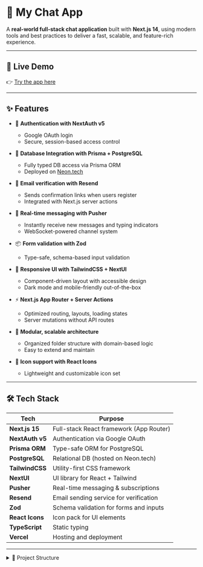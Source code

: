# 💬 My Chat App

A **real-world full-stack chat application** built with **Next.js 14**, using modern tools and best practices to deliver a fast, scalable, and feature-rich experience.

---

## 🚀 Live Demo

👉 [Try the app here](https://my-chat-app-eta-ruddy.vercel.app/login)

---

## ✨ Features

- 🔐 **Authentication with NextAuth v5**
  - Google OAuth login
  - Secure, session-based access control

- 🧬 **Database Integration with Prisma + PostgreSQL**
  - Fully typed DB access via Prisma ORM
  - Deployed on [Neon.tech](https://neon.tech)

- 📧 **Email verification with Resend**
  - Sends confirmation links when users register
  - Integrated with Next.js server actions

- 💬 **Real-time messaging with Pusher**
  - Instantly receive new messages and typing indicators
  - WebSocket-powered channel system

- 📦 **Form validation with Zod**
  - Type-safe, schema-based input validation

- 🎨 **Responsive UI with TailwindCSS + NextUI**
  - Component-driven layout with accessible design
  - Dark mode and mobile-friendly out-of-the-box

- ⚡️ **Next.js App Router + Server Actions**
  - Optimized routing, layouts, loading states
  - Server mutations without API routes

- 🧱 **Modular, scalable architecture**
  - Organized folder structure with domain-based logic
  - Easy to extend and maintain

- 💅 **Icon support with React Icons**
  - Lightweight and customizable icon set

---

## 🛠️ Tech Stack

| Tech              | Purpose                              |
|-------------------|--------------------------------------|
| **Next.js 15**    | Full-stack React framework (App Router) |
| **NextAuth v5**   | Authentication via Google OAuth      |
| **Prisma ORM**    | Type-safe ORM for PostgreSQL         |
| **PostgreSQL**    | Relational DB (hosted on Neon.tech)  |
| **TailwindCSS**   | Utility-first CSS framework          |
| **NextUI**        | UI library for React + Tailwind      |
| **Pusher**        | Real-time messaging & subscriptions  |
| **Resend**        | Email sending service for verification |
| **Zod**           | Schema validation for forms and inputs |
| **React Icons**   | Icon pack for UI elements            |
| **TypeScript**    | Static typing                        |
| **Vercel**        | Hosting and deployment               |

---

<details>
<summary>📂 Project Structure</summary>
📦 root/
│
├── .env ← Environment variables
├── .env.example ← Example env file
├── package.json ← Project metadata and scripts
├── tailwind.config.ts ← Tailwind CSS setup
├── tsconfig.json ← TypeScript configuration
├── README.md ← Project documentation
│
├── prisma/ ← Prisma ORM setup
│ ├── schema.prisma ← Database schema
│ ├── seed.ts ← Seed data script
│ ├── membersData.ts ← Demo member data
│ └── migrations/ ← DB migration history
│
├── public/ ← Static assets (images, icons, etc.)
│
├── src/
│ ├── app/ ← App routes (Next.js App Router)
│ │ ├── (auth)/ ← Auth pages (login, register, etc.)
│ │ ├── members/ ← Member profiles and chat
│ │ ├── messages/ ← Messaging features
│ │ ├── admin/ ← Admin dashboard
│ │ ├── api/ ← API endpoints
│ │ ├── layout.tsx ← Root layout
│ │ ├── page.tsx ← Main homepage
│ │ ├── globals.css ← Global styles
│ │ └── error.tsx ← Error page
│
│ ├── components/ ← Reusable UI components
│ ├── hooks/ ← Custom React hooks
│ ├── lib/ ← Utilities (mail, prisma, pusher, etc.)
│ ├── types/ ← TypeScript type definitions
│ ├── auth.ts ← NextAuth logic
│ ├── auth.config.ts ← NextAuth configuration
│ ├── middleware.ts ← Middleware setup
│ └── routes.ts ← App route constants
</details>
